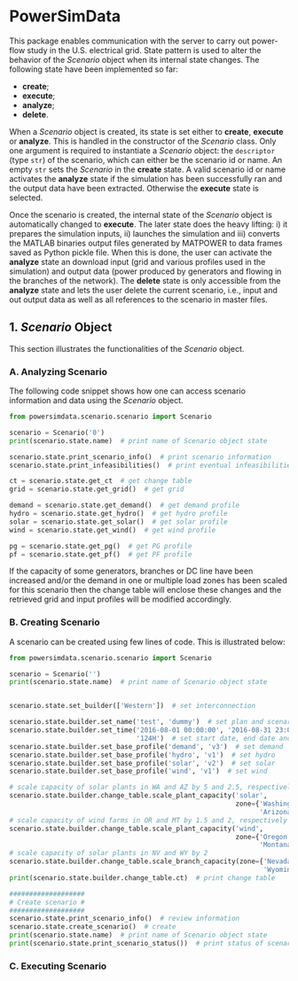 # PowerSimData
This package enables communication with the server to carry out power-flow study
in the U.S. electrical grid. State pattern is used to alter the behavior of the
 *Scenario* object when its internal state changes. The following state have
 been implemented so far:
* **create**;
* **execute**;
* **analyze**;
* **delete**.

When a *Scenario* object is created, its state is set either to **create**,
**execute** or **analyze**. This is handled in the constructor of the *Scenario*
class. Only one argument is required to instantiate a *Scenario* object: the
`descriptor` (type `str`) of the scenario, which can either be the scenario id
or name. An empty `str` sets the *Scenario* in the **create** state. A valid
scenario id or name activates the **analyze** state if the simulation has
been successfully ran and the output data have been extracted. Otherwise the
**execute** state is selected.

Once the scenario is created, the internal state of the *Scenario* object is
automatically changed to **execute**. The later state does the heavy lifting: i)
it prepares the simulation inputs, ii) launches the simulation and iii) converts
the MATLAB binaries output files generated by MATPOWER to data frames saved as
Python pickle file. When this is done, the user can activate the **analyze**
state an download input (grid and various profiles used in the simulation) and
output data (power produced by generators and flowing in the branches of the
network). The **delete** state is only accessible from the **analyze** state and
lets the user delete the current scenario, i.e., input and out output data as
well as all references to the scenario in master files.



## 1. *Scenario* Object
This section illustrates the functionalities of the *Scenario* object.


### A. Analyzing Scenario
The following code snippet shows how one can access scenario information and
data using the *Scenario* object. 
```python
from powersimdata.scenario.scenario import Scenario

scenario = Scenario('0')
print(scenario.state.name)  # print name of Scenario object state

scenario.state.print_scenario_info()  # print scenario information
scenario.state.print_infeasibilities()  # print eventual infeasibilities

ct = scenario.state.get_ct  # get change table
grid = scenario.state.get_grid()  # get grid

demand = scenario.state.get_demand()  # get demand profile
hydro = scenario.state.get_hydro()  # get hydro profile
solar = scenario.state.get_solar()  # get solar profile
wind = scenario.state.get_wind()  # get wind profile

pg = scenario.state.get_pg()  # get PG profile
pf = scenario.state.get_pf()  # get PF profile
```
If the capacity of some generators, branches or DC line have been increased
and/or the demand in one or multiple load zones has been scaled for this
scenario then the change table will enclose these changes and the retrieved
grid and input profiles will be modified accordingly.


### B. Creating Scenario
A scenario can be created using few lines of code. This is illustrated below:
```python
from powersimdata.scenario.scenario import Scenario

scenario = Scenario('')
print(scenario.state.name)  # print name of Scenario object state


scenario.state.set_builder(['Western'])  # set interconnection

scenario.state.builder.set_name('test', 'dummy')  # set plan and scenario names
scenario.state.builder.set_time('2016-08-01 00:00:00', '2016-08-31 23:00:00',
                                '124H')  # set start date, end date and interval
scenario.state.builder.set_base_profile('demand', 'v3')  # set demand
scenario.state.builder.set_base_profile('hydro', 'v1')  # set hydro
scenario.state.builder.set_base_profile('solar', 'v2')  # set solar
scenario.state.builder.set_base_profile('wind', 'v1')  # set wind

# scale capacity of solar plants in WA and AZ by 5 and 2.5, respectively
scenario.state.builder.change_table.scale_plant_capacity('solar',
                                                         zone={'Washington': 5,
                                                               'Arizona': 2.5})
# scale capacity of wind farms in OR and MT by 1.5 and 2, respectively
scenario.state.builder.change_table.scale_plant_capacity('wind',
                                                         zone={'Oregon': 1.5,
                                                               'Montana': 2})
# scale capacity of solar plants in NV and WY by 2
scenario.state.builder.change_table.scale_branch_capacity(zone={'Nevada': 2,
                                                                'Wyoming': 2})
print(scenario.state.builder.change_table.ct)  # print change table

###################
# Create scenario #
###################
scenario.state.print_scenario_info()  # review information
scenario.state.create_scenario()  # create
print(scenario.state.name)  # print name of Scenario object state
print(scenario.state.print_scenario_status())  # print status of scenario
```


### C. Executing Scenario
